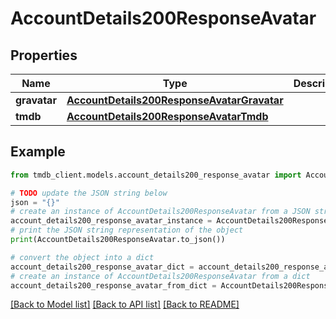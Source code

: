# AccountDetails200ResponseAvatar


## Properties

Name | Type | Description | Notes
------------ | ------------- | ------------- | -------------
**gravatar** | [**AccountDetails200ResponseAvatarGravatar**](AccountDetails200ResponseAvatarGravatar.md) |  | [optional] 
**tmdb** | [**AccountDetails200ResponseAvatarTmdb**](AccountDetails200ResponseAvatarTmdb.md) |  | [optional] 

## Example

```python
from tmdb_client.models.account_details200_response_avatar import AccountDetails200ResponseAvatar

# TODO update the JSON string below
json = "{}"
# create an instance of AccountDetails200ResponseAvatar from a JSON string
account_details200_response_avatar_instance = AccountDetails200ResponseAvatar.from_json(json)
# print the JSON string representation of the object
print(AccountDetails200ResponseAvatar.to_json())

# convert the object into a dict
account_details200_response_avatar_dict = account_details200_response_avatar_instance.to_dict()
# create an instance of AccountDetails200ResponseAvatar from a dict
account_details200_response_avatar_from_dict = AccountDetails200ResponseAvatar.from_dict(account_details200_response_avatar_dict)
```
[[Back to Model list]](../README.md#documentation-for-models) [[Back to API list]](../README.md#documentation-for-api-endpoints) [[Back to README]](../README.md)


